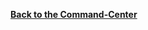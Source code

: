 **[Back to the Command-Center](https://github.com/codetorok/command-center/blob/master/README.md)**
